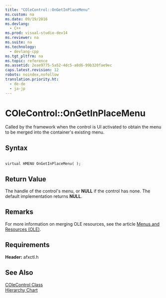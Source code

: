 ```yaml
---
title: "COleControl::OnGetInPlaceMenu"
ms.custom: na
ms.date: 09/19/2016
ms.devlang: 
  - C++
ms.prod: visual-studio-dev14
ms.reviewer: na
ms.suite: na
ms.technology: 
  - devlang-cpp
ms.tgt_pltfrm: na
ms.topic: reference
ms.assetid: 2eae9775-5a52-4dc5-a8d6-99b320fae9ec
caps.latest.revision: 12
robots: noindex,nofollow
translation.priority.ht: 
  - de-de
  - ja-jp
---
```

# COleControl::OnGetInPlaceMenu
Called by the framework when the control is UI activated to obtain the menu to be merged into the container's existing menu.  
  
## Syntax  
  
```  
  
virtual HMENU OnGetInPlaceMenu( );  
```  
  
## Return Value  
 The handle of the control's menu, or **NULL** if the control has none. The default implementation returns **NULL**.  
  
## Remarks  
 For more information on merging OLE resources, see the article [Menus and Resources (OLE)](../vs140/Menus-and-Resources--OLE-.md).  
  
## Requirements  
 **Header:** afxctl.h  
  
## See Also  
 [COleControl Class](../vs140/COleControl-Class.md)   
 [Hierarchy Chart](../vs140/Hierarchy-Chart.md)